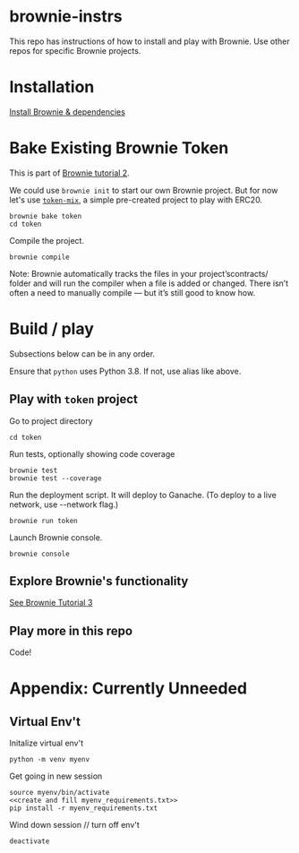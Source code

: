 # brownie-instrs
This repo has instructions of how to install and play with Brownie. Use other repos for specific Brownie projects.

# Installation

[Install Brownie & dependencies](README_install.md)

# Bake Existing Brownie Token
This is part of [Brownie tutorial 2](https://medium.com/better-programming/getting-started-with-brownie-part-2-615a1eec167f).

We could use `brownie init` to start our own Brownie project. But for now let's use [`token-mix`](https://github.com/brownie-mix/token-mix), a simple pre-created project to play with ERC20.
```
brownie bake token
cd token
```

Compile the project.
```
brownie compile
```

Note: Brownie automatically tracks the files in your project’scontracts/ folder and will run the compiler when a file is added or changed. There isn’t often a need to manually compile — but it’s still good to know how.


# Build / play

Subsections below can be in any order.

Ensure that `python` uses Python 3.8. If not, use alias like above.

## Play with `token` project

Go to project directory
```
cd token
```

Run tests, optionally showing code coverage
```
brownie test
brownie test --coverage
```

Run the deployment script. It will deploy to Ganache. (To deploy to a live network, use --network flag.)
```
brownie run token
```

Launch Brownie console.
```
brownie console
```

## Explore Brownie's functionality

[See Brownie Tutorial 3](https://medium.com/better-programming/getting-started-with-brownie-part-3-ef6bfa9867d7)

## Play more in this repo
Code!

# Appendix: Currently Unneeded

## Virtual Env't 

Initalize virtual env't
```console
python -m venv myenv
```

Get going in new session
```console
source myenv/bin/activate 
<<create and fill myenv_requirements.txt>>
pip install -r myenv_requirements.txt 
```

Wind down session // turn off env't
```console
deactivate
```

